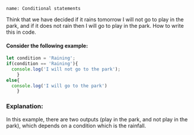 ```ngMeta
name: Conditional statements
```

Think that we have decided if it rains tomorrow I will not go to play in the park, and if it does not rain then I will go to play in the park. How to write this in code.

#### Consider the following example:

```javascript
let condition = 'Raining';
if(condition == 'Raining'){
  console.log('I will not go to the park');
    }    
else{
  console.log('I will go to the park')
    }
```


### Explanation:
In this example, there are two outputs (play in the park, and not play in the park), which depends on a condition which is the rainfall.



